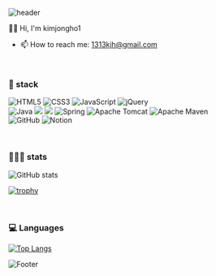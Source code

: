 ![header](https://capsule-render.vercel.app/api?type=waving&color=timeAuto&height=300&section=header&text=bellho&fontSize=50&animation=fadeIn&fontAlignY=38)

👋🏻 Hi, I'm kimjongho1
- 📫 How to reach me: 1313kjh@gmail.com

<br>

### 📌 stack

![HTML5](https://img.shields.io/badge/html5-%23E34F26.svg?style=for-the-badge&logo=html5&logoColor=white) ![CSS3](https://img.shields.io/badge/css3-%231572B6.svg?style=for-the-badge&logo=css3&logoColor=white) ![JavaScript](https://img.shields.io/badge/javascript-%23323330.svg?style=for-the-badge&logo=javascript&logoColor=%23F7DF1E) ![jQuery](https://img.shields.io/badge/jquery-%230769AD.svg?style=for-the-badge&logo=jquery&logoColor=white) 
<br>
![Java](https://img.shields.io/badge/java-%23ED8B00.svg?style=for-the-badge&logo=java&logoColor=white)  <img src="https://img.shields.io/badge/oracle-F80000?style=for-the-badge&logo=oracle&logoColor=white">  <img src="https://img.shields.io/badge/mysql-4479A1?style=for-the-badge&logo=mysql&logoColor=white">  ![Spring](https://img.shields.io/badge/spring-%236DB33F.svg?style=for-the-badge&logo=spring&logoColor=white) ![Apache Tomcat](https://img.shields.io/badge/apache%20tomcat-%23F8DC75.svg?style=for-the-badge&logo=apache-tomcat&logoColor=black) 
![Apache Maven](https://img.shields.io/badge/Apache%20Maven-C71A36?style=for-the-badge&logo=Apache%20Maven&logoColor=white) 
<br>
![GitHub](https://img.shields.io/badge/github-%23121011.svg?style=for-the-badge&logo=github&logoColor=white) ![Notion](https://img.shields.io/badge/Notion-%23000000.svg?style=for-the-badge&logo=notion&logoColor=white)

<br>

### 👩🏻‍💻 stats

![GitHub stats](https://github-readme-stats.vercel.app/api?username=bellho&show_icons=true)

[![trophy](https://github-profile-trophy.vercel.app/?username=bellho)](https://github.com/ryo-ma/github-profile-trophy)

<br>

### 💻 Languages

[![Top Langs](https://github-readme-stats.vercel.app/api/top-langs/?username=bellho)](https://github.com/anuraghazra/github-readme-stats)


![Footer](https://capsule-render.vercel.app/api?type=waving&color=timeAuto&height=200&section=footer)



<!--
**bellho/bellho** is a ✨ _special_ ✨ repository because its `README.md` (this file) appears on your GitHub profile.

Here are some ideas to get you started:

- 🔭 I’m currently working on ...
- 🌱 I’m currently learning ...
- 👯 I’m looking to collaborate on ...
- 🤔 I’m looking for help with ...
- 💬 Ask me about ...
- 📫 How to reach me: ...
- 😄 Pronouns: ...
- ⚡ Fun fact: ...
-->
